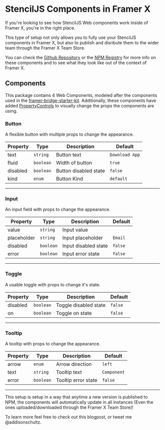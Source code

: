 # StencilJS Components in Framer X

If you're looking to see how StencilJS Web components work inside of Framer X, you're in the right place.

This type of setup not only allows you to fully use your StencilJS components in Framer X, but also to publish and disribute them to the wider team through the Framer X Team Store.

You can check the [Github Repository](https://github.com/addisonschultz/stencil-framer-components) or the [NPM Registry](https://www.npmjs.com/package/stencil-framer-components) for more info on these components and to see what they look like out of the context of Framer X.

## Components

This package contains 4 Web Components, modeled after the components used in the [framer-bridge-starter-kit](https://github.com/framer/framer-bridge-starter-kit). Additionally, these components have added [PropertyControls](https://www.framer.com/api/property-controls/) to visually change the props the components are using.

### Button

A flexible button with multiple props to change the appearance.

| Property | Type      | Description           | Default        |
| -------- | --------- | --------------------- | -------------- |
| text     | `string`  | Button text           | `Download App` |
| fluid    | `boolean` | Width of button       | `true`         |
| disabled | `boolean` | Button disabled state | `false`        |
| kind     | `enum`    | Button Kind           | `default`      |

---

### Input

An input field with props to change the appearance.

| Property    | Type      | Description          | Default |
| ----------- | --------- | -------------------- | ------- |
| value       | `string`  | Input value          |         |
| placeholder | `string`  | Input placeholder    | `Email` |
| disabled    | `boolean` | Input disabled state | `false` |
| error       | `boolean` | Input error state    | `false` |

---

### Toggle

A usable toggle with props to change it's state.

| Property | Type      | Description           | Default |
| -------- | --------- | --------------------- | ------- |
| disabled | `boolean` | Toggle disabled state | `false` |
| on       | `boolean` | Toggle on state       | `false` |

---

### Tooltip

A tooltip with props to change the appearance.

| Property | Type      | Description         | Default     |
| -------- | --------- | ------------------- | ----------- |
| arrow    | `enum`    | Arrow direction     | `left`      |
| text     | `string`  | Tooltip text        | `Component` |
| error    | `boolean` | Tooltip error state | `false`     |

---

This setup is setup in a way that anytime a new version is published to NPM, the components will automatically update in all instances (Even the ones uploaded/downloaded through the Framer X Team Store)!

To learn more feel free to check out this blogpost, or tweet me @addisonschultz.
